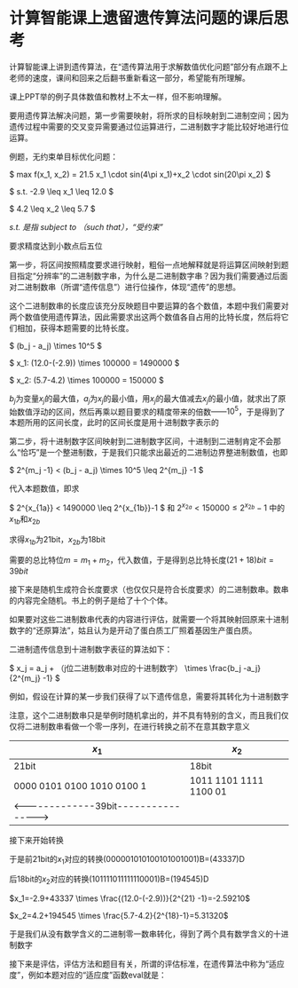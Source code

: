 # 计算智能课上遗留遗传算法问题的课后思考

计算智能课上讲到遗传算法，在“遗传算法用于求解数值优化问题”部分有点跟不上老师的速度，课间和回来之后翻书重新看这一部分，希望能有所理解。

课上PPT举的例子具体数值和教材上不太一样，但不影响理解。

要用遗传算法解决问题，第一步需要映射，将所求的目标映射到二进制空间；因为遗传过程中需要的交叉变异需要通过位运算进行，二进制数字才能比较好地进行位运算。

例题，无约束单目标优化问题：

$ max f(x_1, x_2) = 21.5 x_1 \cdot sin(4\pi x_1)+x_2 \cdot  sin(20\pi x_2) $

$ s.t. -2.9 \leq x_1 \leq 12.0 $

$ 4.2 \leq x_2 \leq 5.7 $

*s.t. 是指 subject to （such that），“受约束”*

要求精度达到小数点后五位

第一步，将区间按照精度要求进行映射，粗俗一点地解释就是将运算区间映射到题目指定“分辨率”的二进制数字串，为什么是二进制数字串？因为我们需要通过后面对二进制数串（所谓“遗传信息”）进行位操作，体现“遗传”的思想。

这个二进制数串的长度应该充分反映题目中要运算的各个数值，本题中我们需要对两个数值使用遗传算法，因此需要求出这两个数值各自占用的比特长度，然后将它们相加，获得本题需要的比特长度。

$ (b_j - a_j) \times 10^5 $

$ x_1: (12.0-(-2.9)) \times 100000 = 1490000 $

$ x_2: (5.7-4.2) \times 100000 = 150000 $

$b_j$为变量$x_j$的最大值，$a_j$为$x_j$的最小值，用$x_j$的最大值减去$x_j$的最小值，就求出了原始数值浮动的区间，然后再乘以题目要求的精度带来的倍数——$10^5$，于是得到了本题所用的区间长度，此时的区间长度是用十进制数字表示的

第二步，将十进制数字区间映射到二进制数字区间，十进制到二进制肯定不会那么“恰巧”是一个整进制数，于是我们只能求出最近的二进制边界整进制数值，也即

$ 2^{m_j -1} < (b_j - a_j) \times 10^5 \leq 2^{m_j} -1 $

代入本题数值，即求

$ 2^{x_{1a}} < 1490000 \leq 2^{x_{1b}}-1 $ 和 $2^{x_{2a}} < 150000 \leq 2^{x_{2b}}-1$ 中的$x_{1b}$和$x_{2b}$

求得$x_{1b}$为21bit，$x_{2b}$为18bit

需要的总比特位$m=m_1 +m_2$，代入数值，于是得到总比特长度$(21+18)bit=39bit$

接下来是随机生成符合长度要求（也仅仅只是符合长度要求）的二进制数串。数串的内容完全随机。书上的例子是给了十个个体。

如果要对这些二进制数串代表的内容进行评估，就需要一个将其映射回原来十进制数字的“还原算法”，姑且认为是开动了蛋白质工厂照着基因生产蛋白质。

二进制遗传信息到十进制数字表征的算法如下：

$ x_j = a_j + （j位二进制数串对应的十进制数字） \times \frac{b_j -a_j}{2^{m_j} -1} $

例如，假设在计算的某一步我们获得了以下遗传信息，需要将其转化为十进制数字

注意，这个二进制数串只是举例时随机拿出的，并不具有特别的含义，而且我们仅仅将二进制数串看做一个零一序列，在进行转换之前不在意其数字意义

|$x_1$|$x_2$|
|---|---|
|21bit|18bit|
|0000 0101 0100 1010 0100 1|1011 1101 1111 1100 01|
|<-------------39bit---------------->|

接下来开始转换

于是前21bit的$x_1$对应的转换(000001010100101001001)B=(43337)D

后18bit的$x_2$对应的转换(101111011111110001)B=(194545)D

$x_1=-2.9+43337 \times \frac{(12.0-(-2.9))}{2^{21} -1}=-2.59210$

$x_2=4.2+194545 \times \frac{5.7-4.2}{2^{18}-1}=5.31320$

于是我们从没有数学含义的二进制零一数串转化，得到了两个具有数学含义的十进制数字

接下来是评估，评估方法和题目有关，所谓的评估标准，在遗传算法中称为“适应度”，例如本题对应的“适应度”函数eval就是：

